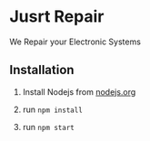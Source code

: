 # Jusrt Repair

We Repair your Electronic Systems

## Installation

1. Install Nodejs from [nodejs.org](https://nodejs.org/) 

2. run `npm install`
3. run `npm start`


